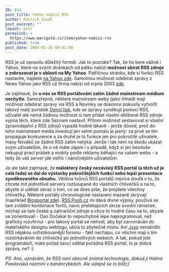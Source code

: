 ```yaml
---
ID: 814
post_title: Yahoo nabízí RSS
author: Patrick Zandl
post_excerpt: ""
layout: post
permalink: >
  https://www.marigold.cz/item/yahoo-nabizi-rss
published: true
post_date: 2004-01-26 08:41:00
---
```

<P>RSS je už opravdu důležitý formát. Jak to poznáte? Tak, že ho bere vážně i Yahoo, které na svých stránkách od pátku nabízí <STRONG>možnost sbírat RSS zdroje a zobrazovat je v oblasti na My Yahoo</STRONG>. Patřičnou stránku, kde si funkci RSS nastavíte, najdete <A href="http://e.my.yahoo.com/config/promo_content?.module=ycontent" target=_blank>na Yahoo zde</A>. Samotnou možnost odebírat zprávy z News Yahoo jako RSS už firma nabízí od srpna 2003 <A href="http://news.yahoo.com/rss/" target=_blank>zde</A>. </P>
<P>Je zajímavé, že <STRONG>u nás se RSS portálování zatím žádné mainstream médium nechytlo</STRONG>. Samozřejmě, některé mainstream weby (jako iHned) mají možnost odebírat zprávy via RSS a Novinky se dokonce pokusily vytvořit takový malý portálek <A href="http://www.novinky.cz/deniky/" target=_blank>Denní tisk</A>, kde se zprávy syndikují pomocí RSS, uživatel ale nemá žádnou možnost si tam přidat vlastní oblíbené RSS zdroje vyjma těch, které zde Seznam nastavil. Přitom možnost sestavovat si vlastní zpravodajství z RSS zdrojů vypadá hodně lákavě - jenže důvod, proč do toho mainstream média investují jen velmi pomalu je jasný: za prvé se tím propaguje konkurence a za druhé je to funkce jen pro pokročilé uživatele, masy Nováků se žádné RSS zatím netýká. Jenže i tak není na škodu ukázat svým uživatelům, že o ně máte zájem i v případě, když si jen bezduše nekupují prací prášek a mobily podle reklamy běhající na vašem webu - a tedy že váš server jde vstříc i náročnějším uživatelům. </P>
<P>Je ale také zajímavé, že <STRONG>málokterý český nezávislý RSS portál (a těch už je celá řada) se dal do výstavby pokročilejších funkcí nebo lepší presentace syndikovaného obsahu.</STRONG> Většina tvůrců RSS portálů nejvíce doufá v to, že chcete mít jednotlivé servery rozšoupané do vlastních chlívečků a na to, abyste si udělali obraz o tom, co se dnes píše, že projdete všechny chlívečky. Některé portály chronologické nastavení mazaně skrývají (například <A href="http://blogportal.hlava.net/index2.php?go=globalrss" target=_blank>Blogportál zde</A>). <A href="http://rss.pooh.cz/" target=_blank>RSS.Pooh.cz</A> mi dává divné výpisy, používá se tam zvláštní kombinace fontů, navíc přetékajících skrze úvodní rámeček, míchají se tam české a zahraniční zdroje a chce to hodně času na to, abyste se zorientovali - Dan Dočekal to nepochybně lépe naprogramoval, než graficky rozvhrnul - pro takový portál se nehodí, aby byl zarovnáván do mateřského designu weblogu, ubírá to zbytečně místa. Ani <A href="http://www.jyxo.cz/clanky/" target=_blank>Jyxo</A> nenabídlo RSS nějakou sofistikovanější formou - fakt nechápu, co všichni mají s tím rozstrkáváním do chlívečků po jednotlivých webech. A tak, pokud jste programátoři, máte pořád šanci udělat pořádná RSS portál, to je dobrá zpráva, ne? :)</P>
<P><EM>PS: Ano, uznávám, že RSS není obecně známá technologie, dokud ji Halina Pawlovská nezmíní v banánrybkách. Ale údajně se to blíží;)</EM></P>